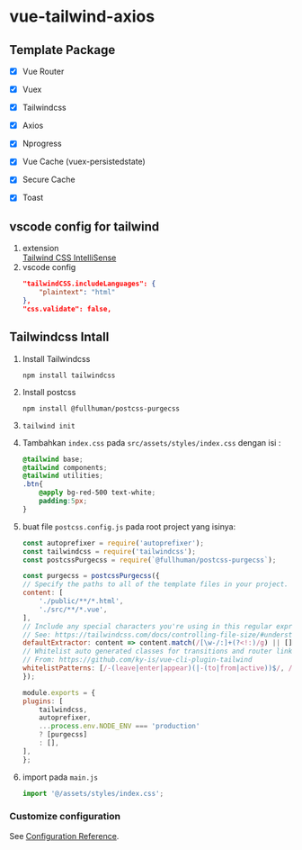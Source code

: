 # vue-tailwind-axios

## Template Package
- [x] Vue Router
- [x] Vuex
- [x] Tailwindcss
- [x] Axios
- [x] Nprogress
- [x] Vue Cache (vuex-persistedstate)
- [x] Secure Cache
- [x] Toast



## vscode config for tailwind
1. extension\
[Tailwind CSS IntelliSense](https://marketplace.visualstudio.com/items?itemName=bradlc.vscode-tailwindcss)
1. vscode config
    ```json
    "tailwindCSS.includeLanguages": {
        "plaintext": "html"
    },
    "css.validate": false,
    ```

## Tailwindcss Intall
1. Install Tailwindcss
    ```
    npm install tailwindcss
    ```
1. Install postcss
    ```
    npm install @fullhuman/postcss-purgecss
    ```
1. `tailwind init`
1.  Tambahkan `index.css` pada `src/assets/styles/index.css` dengan isi :
    ```css
    @tailwind base;
    @tailwind components;
    @tailwind utilities;
    .btn{
        @apply bg-red-500 text-white;
        padding:5px;
    }
    ```

1. buat file `postcss.config.js` pada root project yang isinya:
    ```js
    const autoprefixer = require('autoprefixer');
    const tailwindcss = require('tailwindcss');
    const postcssPurgecss = require(`@fullhuman/postcss-purgecss`);

    const purgecss = postcssPurgecss({
    // Specify the paths to all of the template files in your project.
    content: [
        './public/**/*.html',
        './src/**/*.vue',
    ],
    // Include any special characters you're using in this regular expression.
    // See: https://tailwindcss.com/docs/controlling-file-size/#understanding-the-regex
    defaultExtractor: content => content.match(/[\w-/:]+(?<!:)/g) || [],
    // Whitelist auto generated classes for transitions and router links.
    // From: https://github.com/ky-is/vue-cli-plugin-tailwind
    whitelistPatterns: [/-(leave|enter|appear)(|-(to|from|active))$/, /^(?!(|.*?:)cursor-move).+-move$/, /^router-link(|-exact)-active$/],
    });

    module.exports = {
    plugins: [
        tailwindcss,
        autoprefixer,
        ...process.env.NODE_ENV === 'production'
        ? [purgecss]
        : [],
    ],
    };
    ```

1. import pada `main.js`
    ```js
    import '@/assets/styles/index.css';
    ```


### Customize configuration
See [Configuration Reference](https://cli.vuejs.org/config/).
